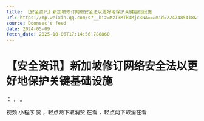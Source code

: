 ```yaml
---
title: 【安全资讯】新加坡修订网络安全法以更好地保护关键基础设施
url: https://mp.weixin.qq.com/s?__biz=MzI3MTk4Mjc3NA==&mid=2247485418&idx=5&sn=9bdceb072b6398fd8c7bcb695ef5d69b
source: Doonsec's feed
date: 2024-05-09
fetch_date: 2025-10-06T17:14:56.788860
---
```


# 【安全资讯】新加坡修订网络安全法以更好地保护关键基础设施

：
，
。

视频
小程序
赞
，轻点两下取消赞
在看
，轻点两下取消在看